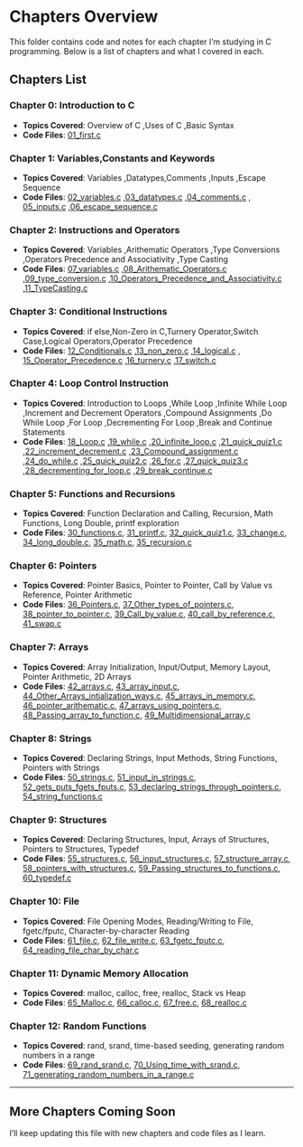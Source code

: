 # Chapters Overview

This folder contains code and notes for each chapter I’m studying in C programming. Below is a list of chapters and what I covered in each.

## Chapters List

### Chapter 0: Introduction to C
- **Topics Covered**: Overview of C ,Uses of C ,Basic Syntax
- **Code Files**: [01_first.c](./Chapter%200(Introduction%20to%20C)/01_first.c)

### Chapter 1: Variables,Constants and Keywords
- **Topics Covered**: Variables ,Datatypes,Comments ,Inputs ,Escape Sequence
- **Code Files**: [02_variables.c](./Chapter%201(Variables,Constants%20and%20keywords)/02_variables.c) ,[03_datatypes.c](./Chapter%201(Variables,Constants%20and%20keywords)/03_datatypes.c) ,[04_comments.c](./Chapter%201(Variables,Constants%20and%20keywords)/04_comments.c) ,  [05_inputs.c](./Chapter%201(Variables,Constants%20and%20keywords)/05_inputs.c) ,[06_escape_sequence.c](./Chapter%201(Variables,Constants%20and%20keywords)/06_escape_sequence.c)

### Chapter 2: Instructions and Operators
- **Topics Covered**: Variables ,Arithematic Operators ,Type Conversions ,Operators Precedence and Associativity ,Type Casting
- **Code Files**: [07_variables.c](./Chapter%202(Instructions%20and%20Operators)/07_variables.c) ,[08_Arithematic_Operators.c](./Chapter%202(Instructions%20and%20Operators)/08_Arithematic_Operators.c) ,[09_type_conversion.c](./Chapter%202(Instructions%20and%20Operators)/09_type_conversion.c) ,[10_Operators_Precedence_and_Associativity.c](./Chapter%202(Instructions%20and%20Operators)/10_Operators_Precedence_and_Associativity.c) ,[11_TypeCasting.c](./Chapter%202(Instructions%20and%20Operators)/11_TypeCasting.c)

### Chapter 3: Conditional Instructions
- **Topics Covered**: if else,Non-Zero in C,Turnery Operator,Switch Case,Logical Operators,Operator Precedence
- **Code Files**: [12_Conditionals.c](./Chapter%203(Conditionals%20Instructions)/12_Conditionals.c) ,[13_non_zero.c](./Chapter%203(Conditionals%20Instructions)/13_non_zero.c) ,[14_logical.c](./Chapter%203(Conditionals%20Instructions)/14_logical.c) ,  [15_Operator_Precedence.c](./Chapter%203(Conditionals%20Instructions)/15_Operator_Precedence.c) ,[16_turnery.c](./Chapter%203(Conditionals%20Instructions)/16_turnery.c) ,[17_switch.c](./Chapter%203(Conditionals%20Instructions)/17_switch.c)

### Chapter 4: Loop Control Instruction
- **Topics Covered**: Introduction to Loops ,While Loop ,Infinite While Loop ,Increment and Decrement Operators ,Compound Assignments ,Do While Loop ,For Loop ,Decrementing For Loop ,Break and Continue Statements
- **Code Files**: [18_Loop.c](./Chapter%204(Loop%20Control%20Instruction)/18_Loop.c) ,[19_while.c](./Chapter%204(Loop%20Control%20Instruction)/19_while.c) ,[20_infinite_loop.c](./Chapter%204(Loop%20Control%20Instruction)/20_infinite_loop.c) ,[21_quick_quiz1.c](./Chapter%204(Loop%20Control%20Instruction)/21_quick_quiz1.c) ,[22_increment_decrement.c](./Chapter%204(Loop%20Control%20Instruction)/22_increment_decrement.c) ,[23_Compound_assignment.c](./Chapter%204(Loop%20Control%20Instruction)/23_Compound_assignment.c) ,[24_do_while.c](./Chapter%204(Loop%20Control%20Instruction)/24_do_while.c) ,[25_quick_quiz2.c](./Chapter%204(Loop%20Control%20Instruction)/25_quick_quiz2.c) ,[26_for.c](./Chapter%204(Loop%20Control%20Instruction)/26_for.c) ,[27_quick_quiz3.c](./Chapter%204(Loop%20Control%20Instruction)/27_quick_quiz3.c) ,[28_decrementing_for_loop.c](./Chapter%204(Loop%20Control%20Instruction)/28_decrementing_for_loop.c) ,[29_break_continue.c](./Chapter%204(Loop%20Control%20Instruction)/29_break_continue.c)

### Chapter 5: Functions and Recursions
- **Topics Covered**: Function Declaration and Calling, Recursion, Math Functions, Long Double, printf exploration  
- **Code Files**: [30_functions.c](./chapters/Chapter%205(Functions%20and%20Recursions)/30_functions.c), [31_printf.c](./chapters/Chapter%205(Functions%20and%20Recursions)/31_printf.c), [32_quick_quiz1.c](./chapters/Chapter%205(Functions%20and%20Recursions)/32_quick_quiz1.c), [33_change.c](./chapters/Chapter%205(Functions%20and%20Recursions)/33_change.c), [34_long_double.c](./chapters/Chapter%205(Functions%20and%20Recursions)/34_long_double.c), [35_math.c](./chapters/Chapter%205(Functions%20and%20Recursions)/35_math.c), [35_recursion.c](./chapters/Chapter%205(Functions%20and%20Recursions)/35_recursion.c)

### Chapter 6: Pointers
- **Topics Covered**: Pointer Basics, Pointer to Pointer, Call by Value vs Reference, Pointer Arithmetic  
- **Code Files**: [36_Pointers.c](./chapters/Chapter%206(Pointers)/36_Pointers.c), [37_Other_types_of_pointers.c](./chapters/Chapter%206(Pointers)/37_Other_types_of_pointers.c), [38_pointer_to_pointer.c](./chapters/Chapter%206(Pointers)/38_pointer_to_pointer.c), [39_Call_by_value.c](./chapters/Chapter%206(Pointers)/39_Call_by_value.c), [40_call_by_reference.c](./chapters/Chapter%206(Pointers)/40_call_by_reference.c), [41_swap.c](./chapters/Chapter%206(Pointers)/41_swap.c)

### Chapter 7: Arrays
- **Topics Covered**: Array Initialization, Input/Output, Memory Layout, Pointer Arithmetic, 2D Arrays  
- **Code Files**: [42_arrays.c](./chapters/Chapter%207(Arrays)/42_arrays.c), [43_array_input.c](./chapters/Chapter%207(Arrays)/43_array_input.c), [44_Other_Arrays_intialization_ways.c](./chapters/Chapter%207(Arrays)/44_Other_Arrays_intialization_ways.c), [45_arrays_in_memory.c](./chapters/Chapter%207(Arrays)/45_arrays_in_memory.c), [46_pointer_arithematic.c](./chapters/Chapter%207(Arrays)/46_pointer_arithematic.c), [47_arrays_using_pointers.c](./chapters/Chapter%207(Arrays)/47_arrays_using_pointers.c), [48_Passing_array_to_function.c](./chapters/Chapter%207(Arrays)/48_Passing_array_to_function.c), [49_Multidimensional_array.c](./chapters/Chapter%207(Arrays)/49_Multidimensional_array.c)

### Chapter 8: Strings
- **Topics Covered**: Declaring Strings, Input Methods, String Functions, Pointers with Strings  
- **Code Files**: [50_strings.c](./chapters/Chapter%208(Strings)/50_strings.c), [51_input_in_strings.c](./chapters/Chapter%208(Strings)/51_input_in_strings.c), [52_gets_puts_fgets_fputs.c](./chapters/Chapter%208(Strings)/52_gets_puts_fgets_fputs.c), [53_declaring_strings_through_pointers.c](./chapters/Chapter%208(Strings)/53_declaring_strings_through_pointers.c), [54_string_functions.c](./chapters/Chapter%208(Strings)/54_string_functions.c)

### Chapter 9: Structures
- **Topics Covered**: Declaring Structures, Input, Arrays of Structures, Pointers to Structures, Typedef  
- **Code Files**: [55_structures.c](./chapters/Chapter%209(Structures)/55_structures.c), [56_input_structures.c](./chapters/Chapter%209(Structures)/56_input_structures.c), [57_structure_array.c](./chapters/Chapter%209(Structures)/57_structure_array.c), [58_pointers_with_structures.c](./chapters/Chapter%209(Structures)/58_pointers_with_structures.c), [59_Passing_structures_to_functions.c](./chapters/Chapter%209(Structures)/59_Passing_structures_to_functions.c), [60_typedef.c](./chapters/Chapter%209(Structures)/60_typedef.c)

### Chapter 10: File
- **Topics Covered**: File Opening Modes, Reading/Writing to File, fgetc/fputc, Character-by-character Reading  
- **Code Files**: [61_file.c](./chapters/Chapter%2010(File)/61_file.c), [62_file_write.c](./chapters/Chapter%2010(File)/62_file_write.c), [63_fgetc_fputc.c](./chapters/Chapter%2010(File)/63_fgetc_fputc.c), [64_reading_file_char_by_char.c](./chapters/Chapter%2010(File)/64_reading_file_char_by_char.c)

### Chapter 11: Dynamic Memory Allocation
- **Topics Covered**: malloc, calloc, free, realloc, Stack vs Heap  
- **Code Files**: [65_Malloc.c](./chapters/Chapter%2011(Dynamic%20Memory%20Allocation)/65_Malloc.c), [66_calloc.c](./chapters/Chapter%2011(Dynamic%20Memory%20Allocation)/66_calloc.c), [67_free.c](./chapters/Chapter%2011(Dynamic%20Memory%20Allocation)/67_free.c), [68_realloc.c](./chapters/Chapter%2011(Dynamic%20Memory%20Allocation)/68_realloc.c)

### Chapter 12: Random Functions
- **Topics Covered**: rand, srand, time-based seeding, generating random numbers in a range  
- **Code Files**: [69_rand_srand.c](./Chapter%2012(Random%20Functions)/69_rand_srand.c), [70_Using_time_with_srand.c](./Chapter%2012(Random%20Functions)/70_Using_time_with_srand.c), [71_generating_random_numbers_in_a_range.c](./Chapter%2012(Random%20Functions)/71_generating_random_numbers_in_a_range.c)

---

## More Chapters Coming Soon
I’ll keep updating this file with new chapters and code files as I learn.

